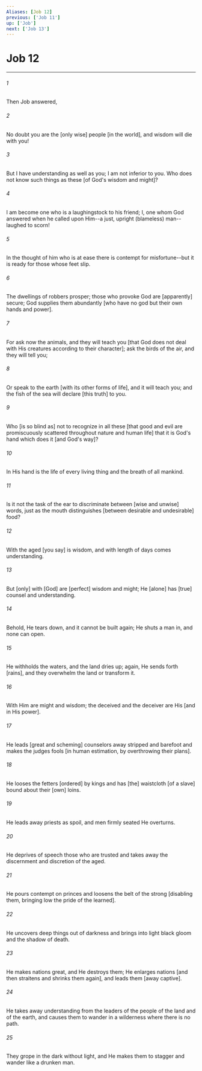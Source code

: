 ```yaml
---
Aliases: [Job 12]
previous: ['Job 11']
up: ['Job']
next: ['Job 13']
---
```

# Job 12

***














###### 1 






Then Job answered, 













###### 2 






No doubt you are the [only wise] people [in the world], and wisdom will die with you! 













###### 3 






But I have understanding as well as you; I am not inferior to you. Who does not know such things as these [of God's wisdom and might]? 













###### 4 






I am become one who is a laughingstock to his friend; I, one whom God answered when he called upon Him--a just, upright (blameless) man--laughed to scorn! 













###### 5 






In the thought of him who is at ease there is contempt for misfortune--but it is ready for those whose feet slip. 













###### 6 






The dwellings of robbers prosper; those who provoke God are [apparently] secure; God supplies them abundantly [who have no god but their own hands and power]. 













###### 7 






For ask now the animals, and they will teach you [that God does not deal with His creatures according to their character]; ask the birds of the air, and they will tell you; 













###### 8 






Or speak to the earth [with its other forms of life], and it will teach you; and the fish of the sea will declare [this truth] to you. 













###### 9 






Who [is so blind as] not to recognize in all these [that good and evil are promiscuously scattered throughout nature and human life] that it is God's hand which does it [and God's way]? 













###### 10 






In His hand is the life of every living thing and the breath of all mankind. 













###### 11 






Is it not the task of the ear to discriminate between [wise and unwise] words, just as the mouth distinguishes [between desirable and undesirable] food? 













###### 12 






With the aged [you say] is wisdom, and with length of days comes understanding. 













###### 13 






But [only] with [God] are [perfect] wisdom and might; He [alone] has [true] counsel and understanding. 













###### 14 






Behold, He tears down, and it cannot be built again; He shuts a man in, and none can open. 













###### 15 






He withholds the waters, and the land dries up; again, He sends forth [rains], and they overwhelm the land or transform it. 













###### 16 






With Him are might and wisdom; the deceived and the deceiver are His [and in His power]. 













###### 17 






He leads [great and scheming] counselors away stripped and barefoot and makes the judges fools [in human estimation, by overthrowing their plans]. 













###### 18 






He looses the fetters [ordered] by kings and has [the] waistcloth [of a slave] bound about their [own] loins. 













###### 19 






He leads away priests as spoil, and men firmly seated He overturns. 













###### 20 






He deprives of speech those who are trusted and takes away the discernment and discretion of the aged. 













###### 21 






He pours contempt on princes and loosens the belt of the strong [disabling them, bringing low the pride of the learned]. 













###### 22 






He uncovers deep things out of darkness and brings into light black gloom and the shadow of death. 













###### 23 






He makes nations great, and He destroys them; He enlarges nations [and then straitens and shrinks them again], and leads them [away captive]. 













###### 24 






He takes away understanding from the leaders of the people of the land and of the earth, and causes them to wander in a wilderness where there is no path. 













###### 25 






They grope in the dark without light, and He makes them to stagger and wander like a drunken man.
